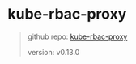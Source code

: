 # kube-rbac-proxy

> github repo: [kube-rbac-proxy](https://github.com/brancz/kube-rbac-proxy)
>
> version: v0.13.0
